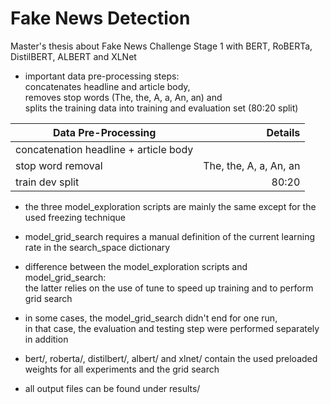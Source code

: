 # Fake News Detection
Master's thesis about Fake News Challenge Stage 1 with BERT, RoBERTa, DistilBERT, ALBERT and XLNet


* important data pre-processing steps:   
	concatenates headline and article body,   
	removes stop words (The, the, A, a, An, an) and   
	splits the training data into training and evaluation set (80:20 split)  

| Data Pre-Processing | Details |
| ------------------- | ------: |
| concatenation headline + article body | |
| stop word removal   | The, the, A, a, An, an |
| train dev split | 80:20 |

* the three model_exploration scripts are mainly the same except for the used freezing technique

* model_grid_search requires a manual definition of the current learning rate in the search_space dictionary

* difference between the model_exploration scripts and model_grid_search:  
 	the latter relies on the use of tune to speed up training and to perform grid search

* in some cases, the model_grid_search didn't end for one run,   
in that case, the evaluation and testing step were performed separately in addition

* bert/, roberta/, distilbert/, albert/ and xlnet/ contain the used preloaded weights for all experiments and the grid search

* all output files can be found under results/
